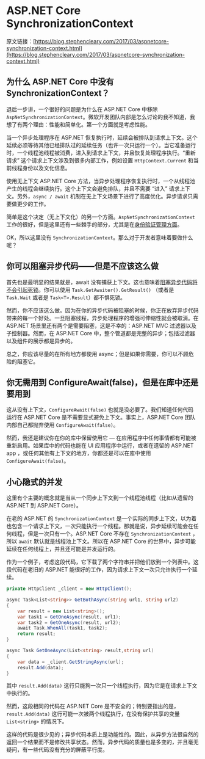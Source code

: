# ASP.NET Core SynchronizationContext

原文链接：[https://blog.stephencleary.com/2017/03/aspnetcore-synchronization-context.html](https://blog.stephencleary.com/2017/03/aspnetcore-synchronization-context.html)

## 为什么 ASP.NET Core 中没有 SynchronizationContext？

退后一步讲，一个很好的问题是为什么在 ASP.NET Core 中移除 `AspNetSynchronizationContext`。微软开发团队内部是怎么讨论的我不知道，我想了有两个理由：性能和简单化。第一个方面就是考虑性能。

当一个异步处理程序在 ASP.NET 恢复执行时，延续会被排队到请求上下文。这个延续必须等待其他已经排队过的延续任务（也许一次只运行一个）。当它准备运行时，一个线程池线程被消费，进入到请求上下文，并且恢复处理程序执行。“重新请求” 这个请求上下文涉及到很多内部工作，例如设置 `HttpContext.Current` 和当前线程身份以及文化信息。

使用无上下文 ASP.NET Core 方法，当异步处理程序恢复执行时，一个从线程池产生的线程会继续执行。这个上下文会避免排队，并且不需要 “进入” 请求上下文。另外，`async / await` 机制在无上下文场景下进行了高度优化。异步请求只需要做更少的工作。

简单是这个决定（无上下文化）的另一个方面。`AspNetSynchronizationContext` 工作的很好，但是这里还有一些棘手的部分，尤其是在[身份验证管理方面](http://www.hanselman.com/blog/SystemThreadingThreadCurrentPrincipalVsSystemWebHttpContextCurrentUserOrWhyFormsAuthenticationCanBeSubtle.aspx)。

OK，所以这里没有 `SynchronizationContext`。那么对于开发者意味着要做什么呢？

## 你可以阻塞异步代码——但是不应该这么做

首先也是最明显的结果就是，await 没有捕获上下文。这也意味着[阻塞异步代码将不会引起死锁](https://blog.stephencleary.com/2012/07/dont-block-on-async-code.html)。你可以使用 `Task.GetAwaiter().GetResult()` （或者是 `Task.Wait` 或者是 `Task<T>.Result`）都不惧死锁。

然而，你不应该这么做。因为在你的异步代码被阻塞的时候，你正在放弃异步代码带来的每一个好处。一旦阻塞线程，异步处理程序的增强可伸缩性就会被取消。在 ASP.NET 场景里还有两个是需要阻塞，这是不幸的：ASP.NET MVC 过滤器以及子控制器。然而，在 ASP.NET Core 中，整个管道都是完整的异步；包括过滤器以及组件的展示都是异步的。

总之，你应该尽量的在所有地方都使用 async；但是如果你需要，你可以不顾危险的阻塞它。

## 你无需用到 ConfigureAwait(false)，但是在库中还是要用到

这从没有上下文，`ConfigureAwait(false)` 也就是没必要了。我们知道任何代码运行在 ASP.NET Core 是不需要显式避免上下文。事实上，ASP.NET Core 团队内部自己都抛弃使用 `ConfigureAwait(false)`。

然而，我还是建议你在你的库中保留使用它 — 在应用程序中任何事情都有可能被重新启用。如果库中的代码也能在 UI 应用程序中运行，或者在遗留的 ASP.NET app ，或任何其他有上下文的地方，你都还是可以在库中使用 `ConfigureAwait(false)`。

## 小心隐式的并发

这里有个主要的概念就是当从一个同步上下文到一个线程池线程（比如从遗留的 ASP.NET 到 ASP.NET Core）。

在老的 ASP.NET 的 `SynchronizationContext` 是一个实际的同步上下文，以为着也包含一个请求上下文，一次只能执行一个线程。那就是说，异步延续可能会在任何线程，但是一次只有一个。ASP.NET Core 不存在 `SynchronizationContext` ，所以 `await` 默认就是线程池上下文。所以在 ASP.NET Core 的世界中，异步可能延续在任何线程上，并且还可能是并发运行的。

作为一个例子，考虑这段代码，它下载了两个字符串并把他们放到一个列表中。这段代码在老旧的 ASP.NET 能很好的工作，因为请求上下文一次只允许执行一个延续。

```c#
private HttpClient _client = new HttpClient();

async Task<List<string>> GetBothAsync(string url1, string url2)
{
    var result = new List<string>();
    var task1 = GetOneAsync(result, url1);
    var task2 = GetOneAsync(result, url2);
    await Task.WhenAll(task1, task2);
    return result;
}

async Task GetOneAsync(List<string> result,string url)
{
    var data = _client.GetStringAsync(url);
    result.Add(data);
}
```

其中 `result.Add(data)` 这行只能狗一次只一个线程执行，因为它是在请求上下文中执行的。

然而，这段相同的代码在 ASP.NET Core 是不安全的；特别要指出的是，`result.Add(data)` 这行可能一次被两个线程执行，在没有保护共享的变量 `List<string>` 的情况下。

这样的代码是很少见的；异步代码本质上是功能性的。因此，从异步方法很自然的返回一个结果而不是修改共享状态。然而，异步代码的质量也是多变的，并且毫无疑问，有一些代码没有充分的屏蔽平行度。